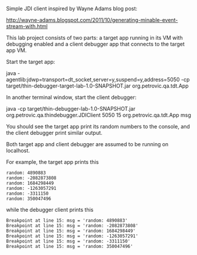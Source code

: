 Simple JDI client inspired by Wayne Adams blog post:

http://wayne-adams.blogspot.com/2011/10/generating-minable-event-stream-with.html

This lab project consists of two parts:  a target app running in its VM with debugging enabled and a client debugger app that connects to the target app VM.

Start the target app:

java -agentlib:jdwp=transport=dt_socket,server=y,suspend=y,address=5050  -cp target/thin-debugger-target-lab-1.0-SNAPSHOT.jar org.petrovic.qa.tdt.App

In another terminal window, start the client debugger:

java -cp target/thin-debugger-lab-1.0-SNAPSHOT.jar org.petrovic.qa.thindebugger.JDIClient 5050 15 org.petrovic.qa.tdt.App msg

You should see the target app print its random numbers to the console, and the client debugger print similar output.

Both target app and client debugger are assumed to be running on localhost.

For example, the target app prints this

    random: 4890883
    random: -2082873808
    random: 1684298449
    random: -1263057291
    random: -3311150
    random: 350047496

while the debugger client prints this

    Breakpoint at line 15: msg = 'random: 4890883'
    Breakpoint at line 15: msg = 'random: -2082873808'
    Breakpoint at line 15: msg = 'random: 1684298449'
    Breakpoint at line 15: msg = 'random: -1263057291'
    Breakpoint at line 15: msg = 'random: -3311150'
    Breakpoint at line 15: msg = 'random: 350047496'